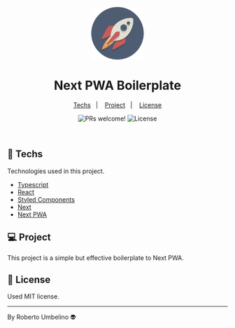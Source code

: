 <p align="center">
  <img alt="Mono Repo" width="120" title="Mono Repo" src=".github/icon.png" />
</p>

<h1 align="center">Next PWA Boilerplate</h1>

<p align="center">
  <a href="#-techs">Techs</a>&nbsp;&nbsp;&nbsp;|&nbsp;&nbsp;&nbsp;
  <a href="#-project">Project</a>&nbsp;&nbsp;&nbsp;|&nbsp;&nbsp;&nbsp;
  <a href="#-license">License</a>
</p>

<p align="center">
 <img src="https://img.shields.io/static/v1?label=PRs&message=welcome&color=8257E5&labelColor=000000" alt="PRs welcome!" />

  <img alt="License" src="https://img.shields.io/static/v1?label=license&message=MIT&color=8257E5&labelColor=000000">
</p>

<br>

## 🚀 Techs

Technologies used in this project.

- [Typescript](https://www.typescriptlang.org/)
- [React](https://pt-br.reactjs.org/)
- [Styled Components](https://styled-components.com/)
- [Next](https://vercel.com/solutions/nextjs)
- [Next PWA](https://www.npmjs.com/package/next-pwa)

## 💻 Project

This project is a simple but effective boilerplate to Next PWA.

## 📝 License

Used MIT license.

---

By Roberto Umbelino 👽
